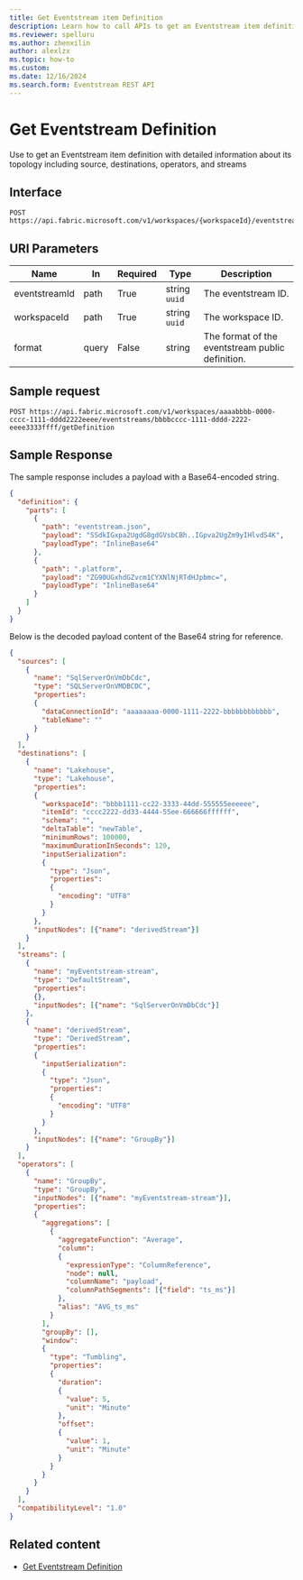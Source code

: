 ```yaml
---
title: Get Eventstream item Definition
description: Learn how to call APIs to get an Eventstream item definition.
ms.reviewer: spelluru
ms.author: zhenxilin
author: alexlzx
ms.topic: how-to
ms.custom:
ms.date: 12/16/2024
ms.search.form: Eventstream REST API
---
```


# Get Eventstream Definition

Use to get an Eventstream item definition with detailed information about its topology including source, destinations, operators, and streams

## Interface

```http
POST https://api.fabric.microsoft.com/v1/workspaces/{workspaceId}/eventstreams/{eventstreamId}/getDefinition
```

## URI Parameters

| Name | In | Required | Type | Description |
| ---- | ----- | ---- | ----- | ------------- |
| eventstreamId | path | True | string `uuid`| The eventstream ID. |
| workspaceId | path | True | string `uuid`| The workspace ID. |
| format | query | False | string | The format of the eventstream public definition. |

## Sample request

```http
POST https://api.fabric.microsoft.com/v1/workspaces/aaaabbbb-0000-cccc-1111-dddd2222eeee/eventstreams/bbbbcccc-1111-dddd-2222-eeee3333ffff/getDefinition
```

## Sample Response

The sample response includes a payload with a Base64-encoded string.

```json
{
  "definition": {
    "parts": [
      {
        "path": "eventstream.json",
        "payload": "SSdkIGxpa2UgdG8gdGVsbCBh..IGpva2UgZm9yIHlvdS4K",
        "payloadType": "InlineBase64"
      },
      {
        "path": ".platform",
        "payload": "ZG90UGxhdGZvcm1CYXNlNjRTdHJpbmc=",
        "payloadType": "InlineBase64"
      }
    ]
  }
}
```

Below is the decoded payload content of the Base64 string for reference.

```json
{
  "sources": [
    {
      "name": "SqlServerOnVmDbCdc",
      "type": "SQLServerOnVMDBCDC",
      "properties":
      {
        "dataConnectionId": "aaaaaaaa-0000-1111-2222-bbbbbbbbbbbb",
        "tableName": ""
      }
    }
  ],
  "destinations": [
    {
      "name": "Lakehouse",
      "type": "Lakehouse",
      "properties":
      {
        "workspaceId": "bbbb1111-cc22-3333-44dd-555555eeeeee",
        "itemId": "cccc2222-dd33-4444-55ee-666666ffffff",
        "schema": "",
        "deltaTable": "newTable",
        "minimumRows": 100000,
        "maximumDurationInSeconds": 120,
        "inputSerialization":
        {
          "type": "Json",
          "properties":
          {
            "encoding": "UTF8"
          }
        }
      },
      "inputNodes": [{"name": "derivedStream"}]
    }
  ],
  "streams": [
    {
      "name": "myEventstream-stream",
      "type": "DefaultStream",
      "properties":
      {},
      "inputNodes": [{"name": "SqlServerOnVmDbCdc"}]
    },
    {
      "name": "derivedStream",
      "type": "DerivedStream",
      "properties":
      {
        "inputSerialization":
        {
          "type": "Json",
          "properties":
          {
            "encoding": "UTF8"
          }
        }
      },
      "inputNodes": [{"name": "GroupBy"}]
    }
  ],
  "operators": [
    {
      "name": "GroupBy",
      "type": "GroupBy",
      "inputNodes": [{"name": "myEventstream-stream"}],
      "properties":
      {
        "aggregations": [
          {
            "aggregateFunction": "Average",
            "column":
            {
              "expressionType": "ColumnReference",
              "node": null,
              "columnName": "payload",
              "columnPathSegments": [{"field": "ts_ms"}]
            },
            "alias": "AVG_ts_ms"
          }
        ],
        "groupBy": [],
        "window":
        {
          "type": "Tumbling",
          "properties":
          {
            "duration":
            {
              "value": 5,
              "unit": "Minute"
            },
            "offset":
            {
              "value": 1,
              "unit": "Minute"
            }
          }
        }
      }
    }
  ],
  "compatibilityLevel": "1.0"
}
```

## Related content

* [Get Eventstream Definition](/rest/api/fabric/eventstream/items/get-eventstream-definition)
